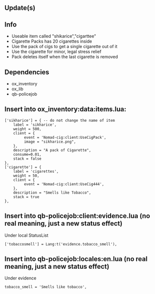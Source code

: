 ## Update(s)

## Info
- Useable item called "shikarice","cigarttee"
- Cigarette Packs has 20 cigarettes inside
- Use the pack of cigs to get a single cigarette out of it
- Use the cigarette for minor, legal stress relief
- Pack deletes itself when the last cigarette is removed

## Dependencies
- ox_inventory
- ox_lib
- qb-policejob

## Insert into ox_inventory:data:items.lua:
```
['sikharice'] = { -- do not change the name of item 
    label = 'sikharice',
    weight = 500,
    client = {
         event = 'Nomad-cig:client:UseCigPack',
         image = "sikharice.png",
    },
	description = "A pack of Cigarette",
	consume=0.01,
    stack = false
},
['cigarette'] = {
    label = 'cigarettes',
    weight = 50,
    client = {
         event = 'Nomad-cig:client:UseCig444',
    },
	description = "Smells like Tobacco",
    stack = true
},
```


## Insert into qb-policejob:client:evidence.lua (no real meaning, just a new status effect)

Under local StatusList
```
['tobaccosmell'] = Lang:t('evidence.tobacco_smell'),
```

## Insert into qb-policejob:locales:en.lua (no real meaning, just a new status effect)

Under evidence
```
tobacco_smell = 'Smells like tobacco',
```

## 
